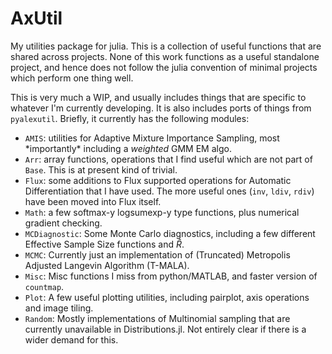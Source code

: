 # AxUtil
My utilities package for julia. This is a collection of useful functions that are shared across projects. None of this work functions as a useful standalone project, and hence does not follow the julia convention of minimal projects which perform one thing well.

This is very much a WIP, and usually includes things that are specific to whatever I'm currently developing. It is also includes ports of things from `pyalexutil`. Briefly, it currently has the following modules:

* `AMIS`: utilities for Adaptive Mixture Importance Sampling, most \*importantly\* including a _weighted_ GMM EM algo.
* `Arr`: array functions, operations that I find useful which are not part of `Base`. This is at present kind of trivial.
* `Flux`: some additions to Flux supported operations for Automatic Differentiation that I have used. The more useful ones (`inv`, `ldiv`, `rdiv`) have been moved into Flux itself.
* `Math`: a few softmax-y logsumexp-y type functions, plus numerical gradient checking.
* `MCDiagnostic`: Some Monte Carlo diagnostics, including a few different Effective Sample Size functions and $\hat{R}$.
* `MCMC`: Currently just an implementation of (Truncated) Metropolis Adjusted Langevin Algorithm (T-MALA).
* `Misc`: Misc functions I miss from python/MATLAB, and faster version of `countmap`.
* `Plot`: A few useful plotting utilities, including pairplot, axis operations and image tiling.
* `Random`: Mostly implementations of Multinomial sampling that are currently unavailable in Distributions.jl. Not entirely clear if there is a wider demand for this.
